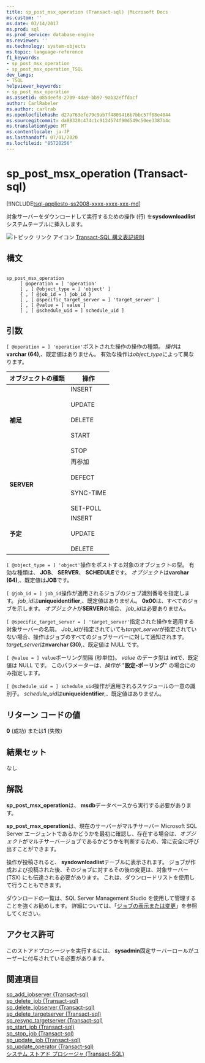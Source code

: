 ```yaml
---
title: sp_post_msx_operation (Transact-sql) |Microsoft Docs
ms.custom: ''
ms.date: 03/14/2017
ms.prod: sql
ms.prod_service: database-engine
ms.reviewer: ''
ms.technology: system-objects
ms.topic: language-reference
f1_keywords:
- sp_post_msx_operation
- sp_post_msx_operation_TSQL
dev_langs:
- TSQL
helpviewer_keywords:
- sp_post_msx_operation
ms.assetid: 085deef8-2709-4da9-bb97-9ab32effdacf
author: CarlRabeler
ms.author: carlrab
ms.openlocfilehash: d27a763efe79c9ab7f4809416b7bbc57f08e4044
ms.sourcegitcommit: da88320c474c1c9124574f90d549c50ee3387b4c
ms.translationtype: MT
ms.contentlocale: ja-JP
ms.lasthandoff: 07/01/2020
ms.locfileid: "85720256"
---
```

# <a name="sp_post_msx_operation-transact-sql"></a>sp_post_msx_operation (Transact-sql)
[!INCLUDE[tsql-appliesto-ss2008-xxxx-xxxx-xxx-md](../../includes/applies-to-version/sqlserver.md)]

  対象サーバーをダウンロードして実行するための操作 (行) を**sysdownloadlist**システムテーブルに挿入します。  
  
 ![トピック リンク アイコン](../../database-engine/configure-windows/media/topic-link.gif "トピック リンク アイコン") [Transact-SQL 構文表記規則](../../t-sql/language-elements/transact-sql-syntax-conventions-transact-sql.md)  
  
## <a name="syntax"></a>構文  
  
```  
  
sp_post_msx_operation  
     [ @operation = ] 'operation'  
     [ , [ @object_type = ] 'object' ]   
     { , [ @job_id = ] job_id }   
     [ , [ @specific_target_server = ] 'target_server' ]   
     [ , [ @value = ] value ]  
     [ , [ @schedule_uid = ] schedule_uid ]  
```  
  
## <a name="arguments"></a>引数  
`[ @operation = ] 'operation'`ポストされた操作の操作の種類。 *操作*は**varchar (64)**,、既定値はありません。 有効な操作は*object_type*によって異なります。  
  
|オブジェクトの種類|操作|  
|-----------------|---------------|  
|**補足**|INSERT<br /><br /> UPDATE<br /><br /> DELETE<br /><br /> START<br /><br /> STOP|  
|**SERVER**|再参加<br /><br /> DEFECT<br /><br /> SYNC-TIME<br /><br /> SET-POLL|  
|**予定**|INSERT<br /><br /> UPDATE<br /><br /> DELETE|  
  
`[ @object_type = ] 'object'`操作をポストする対象のオブジェクトの型。 有効な種類は、 **JOB**、 **SERVER**、 **SCHEDULE**です。 *オブジェクト*は**varchar (64)**,、既定値は**JOB**です。  
  
`[ @job_id = ] job_id`操作が適用されるジョブのジョブ識別番号を指定します。 *job_id*は**uniqueidentifier**,、既定値はありません。 **0x00**は、すべてのジョブを示します。 *オブジェクト*が**SERVER**の場合、 *job_id*は必要ありません。  
  
`[ @specific_target_server = ] 'target_server'`指定された操作を適用する対象サーバーの名前。 *Job_id*が指定されていても*target_server*が指定されていない場合、操作はジョブのすべてのジョブサーバーに対して通知されます。 *target_server*は**nvarchar (30)**,、既定値は NULL です。  
  
`[ @value = ] value`ポーリング間隔 (秒単位)。 *value* のデータ型は **int**で、既定値は NULL です。 このパラメーターは、*操作*が "**設定-ポーリング**" の場合にのみ指定します。  
  
`[ @schedule_uid = ] schedule_uid`操作が適用されるスケジュールの一意の識別子。 *schedule_uid*は**uniqueidentifier**,、既定値はありません。  
  
## <a name="return-code-values"></a>リターン コードの値  
 **0** (成功) または**1** (失敗)  
  
## <a name="result-sets"></a>結果セット  
 なし  
  
## <a name="remarks"></a>解説  
 **sp_post_msx_operation**は、 **msdb**データベースから実行する必要があります。  
  
 **sp_post_msx_operation**は、現在のサーバーがマルチサーバー Microsoft SQL Server エージェントであるかどうかを最初に確認し、存在する場合は、*オブジェクト*がマルチサーバージョブであるかどうかを判断するため、常に安全に呼び出すことができます。  
  
 操作が投稿されると、 **sysdownloadlist**テーブルに表示されます。 ジョブが作成および投稿された後、そのジョブに対するその後の変更は、対象サーバー (TSX) にも伝達される必要があります。 これは、ダウンロードリストを使用して行うこともできます。  
  
 ダウンロードの一覧は、SQL Server Management Studio を使用して管理することを強くお勧めします。 詳細については、「[ジョブの表示または変更](../../ssms/agent/view-or-modify-jobs.md)」を参照してください。  
  
## <a name="permissions"></a>アクセス許可  
 このストアドプロシージャを実行するには、 **sysadmin**固定サーバーロールがユーザーに付与されている必要があります。  
  
## <a name="see-also"></a>関連項目  
 [sp_add_jobserver &#40;Transact-sql&#41;](../../relational-databases/system-stored-procedures/sp-add-jobserver-transact-sql.md)   
 [sp_delete_job &#40;Transact-sql&#41;](../../relational-databases/system-stored-procedures/sp-delete-job-transact-sql.md)   
 [sp_delete_jobserver &#40;Transact-sql&#41;](../../relational-databases/system-stored-procedures/sp-delete-jobserver-transact-sql.md)   
 [sp_delete_targetserver &#40;Transact-sql&#41;](../../relational-databases/system-stored-procedures/sp-delete-targetserver-transact-sql.md)   
 [sp_resync_targetserver &#40;Transact-sql&#41;](../../relational-databases/system-stored-procedures/sp-resync-targetserver-transact-sql.md)   
 [sp_start_job &#40;Transact-sql&#41;](../../relational-databases/system-stored-procedures/sp-start-job-transact-sql.md)   
 [sp_stop_job &#40;Transact-sql&#41;](../../relational-databases/system-stored-procedures/sp-stop-job-transact-sql.md)   
 [sp_update_job &#40;Transact-sql&#41;](../../relational-databases/system-stored-procedures/sp-update-job-transact-sql.md)   
 [sp_update_operator &#40;Transact-sql&#41;](../../relational-databases/system-stored-procedures/sp-update-operator-transact-sql.md)   
 [システム ストアド プロシージャ &#40;Transact-SQL&#41;](../../relational-databases/system-stored-procedures/system-stored-procedures-transact-sql.md)  
  
  
